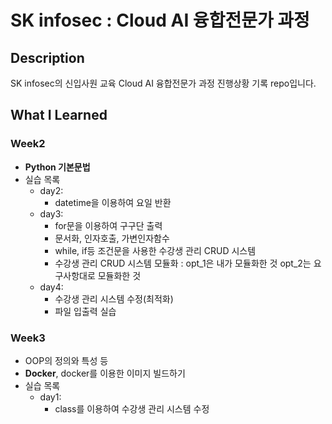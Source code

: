 # SK infosec : Cloud AI 융합전문가 과정

## Description
SK infosec의 신입사원 교육 Cloud AI 융합전문가 과정 진행상황 기록 repo입니다.

## What I Learned
### Week2
* **Python 기본문법**
* 실습 목록
    * day2: 
        - datetime을 이용하여 요일 반환
    * day3: 
        - for문을 이용하여 구구단 출력
        - 문서화, 인자호출, 가변인자함수
        - while, if등 조건문을 사용한 수강생 관리 CRUD 시스템
        - 수강생 관리 CRUD 시스템 모듈화 : opt_1은 내가 모듈화한 것 opt_2는 요구사항대로 모듈화한 것
    * day4:
        - 수강생 관리 시스템 수정(최적화)
        - 파일 입출력 실습
### Week3
* OOP의 정의와 특성 등
* **Docker**, docker를 이용한 이미지 빌드하기
* 실습 목록
    * day1:
        - class를 이용하여 수강생 관리 시스템 수정